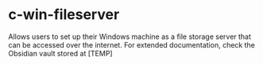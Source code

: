 # c-win-fileserver
Allows users to set up their Windows machine as a file storage server that can be accessed over the internet.
For extended documentation, check the Obsidian vault stored at [TEMP]
